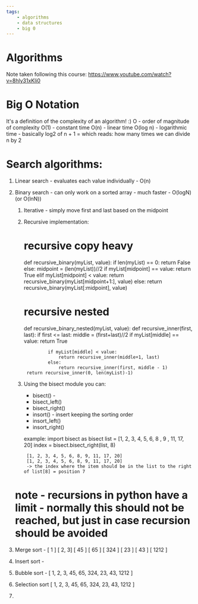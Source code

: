 ```yaml
---
tags:
    - algorithms
    - data structures
    - big 0
---
```


# Algorithms
Note taken following this course: https://www.youtube.com/watch?v=8hly31xKli0

# Big O Notation
It's a definition of the complexity of an algorithm! :)
O - order of magnitude of complexity
O(1) - constant time
O(n) - linear time
O(log n) - logarithmic time - basically log2 of n + 1 = which reads: how many times we can divide n by 2


# Search algorithms:
1. Linear search - evaluates each value individually - O(n)
2. Binary search - can only work on a sorted array - much faster - O(logN) (or O(lnN))
    1. Iterative - simply move first and last based on the midpoint
    2. Recursive implementation:
        # recursive copy heavy
        def recursive_binary(myList, value):
            if len(myList) == 0:
                return False
            else:
                midpoint = (len(myList))//2
                if myList[midpoint] == value:
                    return True
                elif myList[midpoint] < value:
                    return recursive_binary(myList[midpoint+1:], value) 
                else:
                    return recursive_binary(myList[:midpoint], value)

        # recursive nested
        def recursive_binary_nested(myList, value):
            def recursive_inner(first, last):
                if first <= last:
                    middle = (first+last)//2
                    if myList[middle] == value:
                        return True
                    
                    if myList[middle] < value:
                        return recursive_inner(middle+1, last)
                    else:
                        return recursive_inner(first, middle - 1)
            return recursive_inner(0, len(myList)-1)
    3. Using the bisect module you can:
        - bisect() -
        - bisect_left()
        - bisect_right()
        - insort() - insert keeping the sorting order
        - insort_left()
        - insort_right()

        example:
            import bisect as bisect
            list = [1, 2, 3, 4, 5, 6, 8 , 9 , 11, 17, 20]
            index = bisect.bisect_right(list, 8)

            [1, 2, 3, 4, 5, 6, 8, 9, 11, 17, 20]
            [1, 2, 3, 4, 5, 6, 8, 9, 11, 17, 20]
            -> the index where the item should be in the list to the right of list[8] = position 7

    # note - recursions in python have a limit - normally this should not be reached, but just in case recursion should be avoided

3. Merge sort - [ 1 ] [ 2, 3] [ 45 ] [ 65 ] [ 324 ] [ 23 ] [ 43 ] [ 1212 ]
4. Insert sort - 
5. Bubble sort - [ 1, 2, 3, 45, 65, 324, 23, 43, 1212 ]
6. Selection sort [ 1, 2, 3, 45, 65, 324, 23, 43, 1212 ]
7. 